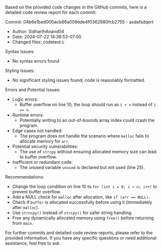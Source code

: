 Based on the provided code changes in the GitHub commits, here is a detailed code review report for each commit:

Commit: 04b6e1bed000acb86a009ede4f0362980fcb2755 - asdafsdqert
- Author: SidharthAnand04
- Date: 2024-07-22 14:36:53-07:00
- Changed files: codetest.c

Syntax Issues:
- No syntax errors found.

Styling Issues:
- No significant styling issues found; code is reasonably formatted.

Errors and Potential Issues:
- Logic errors:
  - Buffer overflow on line 10; the loop should run as `i < n` instead of `i <= n`.
- Runtime errors:
  - Potentially writing to an out-of-bounds array index could crash the program.
- Edge cases not handled:
  - The program does not handle the scenario where `malloc` fails to allocate memory for `arr`.
- Potential security vulnerabilities:
  - The use of `strcpy` without ensuring allocated memory size can lead to buffer overflow.
- Inefficient or redundant code:
  - The unused variable `unused` is declared but not used (line 25).

Recommendations:
- Change the loop condition on line 10 to `for (int i = 0; i < n; i++)` to prevent buffer overflow.
- Add a NULL check for `malloc` after allocation, like `if (arr == NULL)`.
- Check if `buffer` is allocated successfully before using it (immediately after `malloc`).
- Use `strncpy()` instead of `strcpy()` for safer string handling.
- Free any dynamically allocated memory using `free()` before returning from `main`.

For further commits and detailed code review reports, please refer to the provided information. If you have any specific questions or need additional assistance, feel free to ask.